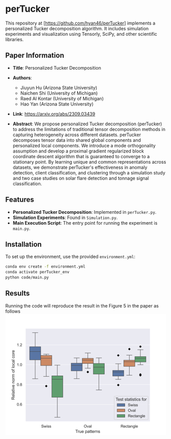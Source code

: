 # perTucker

This repository at [https://github.com/hyan46/perTucker] implements a personalized Tucker decomposition algorithm. It includes simulation experiments and visualization using Tensorly, SciPy, and other scientific libraries.

## Paper Information

- **Title**: Personalized Tucker Decomposition
- **Authors**:
  - Jiuyun Hu (Arizona State University)
  - Naichen Shi (University of Michigan)
  - Raed Al Kontar (University of Michigan)
  - Hao Yan (Arizona State University)

- **Link**: https://arxiv.org/abs/2309.03439
- **Abstract**: We propose personalized Tucker decomposition (perTucker) to address the limitations of traditional tensor decomposition methods in capturing heterogeneity across different datasets. perTucker decomposes tensor data into shared global components and personalized local components. We introduce a mode orthogonality assumption and develop a proximal gradient regularized block coordinate descent algorithm that is guaranteed to converge to a stationary point. By learning unique and common representations across datasets, we demonstrate perTucker's effectiveness in anomaly detection, client classification, and clustering through a simulation study and two case studies on solar flare detection and tonnage signal classification.



## Features

- **Personalized Tucker Decomposition**: Implemented in `perTucker.py`.
- **Simulation Experiments**: Found in `Simulation.py`.
- **Main Execution Script**: The entry point for running the experiment is `main.py`.

## Installation

To set up the environment, use the provided `environment.yml`:

```bash
conda env create -f environment.yml
conda activate perTucker_env
python code/main.py
```
## Results
Running the code will reproduce the result in the Figure 5 in the paper as follows
![plot](./results/Class_box.png)
